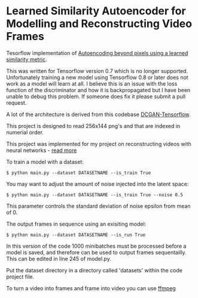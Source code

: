 Learned Similarity Autoencoder for Modelling and Reconstructing Video Frames
==============================

Tesorflow implementation of [Autoencoding beyond pixels using a learned similarity metric](http://arxiv.org/abs/1512.09300). 

This was written for Tensorflow version 0.7 which is no longer supported. Unfortunately training a new model using Tensorflow 0.8 or later does not work as a model will learn at all. I believe this is an issue with the loss function of the discriminator and how it is backpropagated but I have been unable to debug this problem. If someone does fix it please submit a pull request.

A lot of the architecture is derived from this codebase [DCGAN-Tensorflow](https://github.com/carpedm20/DCGAN-tensorflow).

This project is designed to read 256x144 png's and that are indexed in numerial order.

This project was implemented for my project on reconstructing videos with neural networks - [read more](http://terencebroad.com/autoencodingbladerunner.html)


To train a model with a dataset:

    $ python main.py --dataset DATASETNAME --is_train True 

You may want to adjust the amount of noise injected into the latent space:

    $ python main.py --dataset DATASETNAME --is_train True --noise 0.5

This parameter controls the standard deviation of noise epsilon from mean of 0.

The output frames in sequence using an exisiting model:

    $ python main.py --dataset DATASETNAME --is_run True 

In this version of the code 1000 minibatches must be processed before a model is saved, and therefore can be used to output frames sequentailly. This can be edited in line 245 of model.py.

Put the dataset directory in a directory called 'datasets' within the code project file.

To turn a video into frames and frame into video you can use [ffmpeg](https://ffmpeg.org/)


